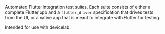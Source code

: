 Automated Flutter integration test suites. Each suite consists of either a
complete Flutter app and a `flutter_driver` specification that drives tests
from the UI, or a native app that is meant to integrate with Flutter for
testing.

Intended for use with devicelab.
